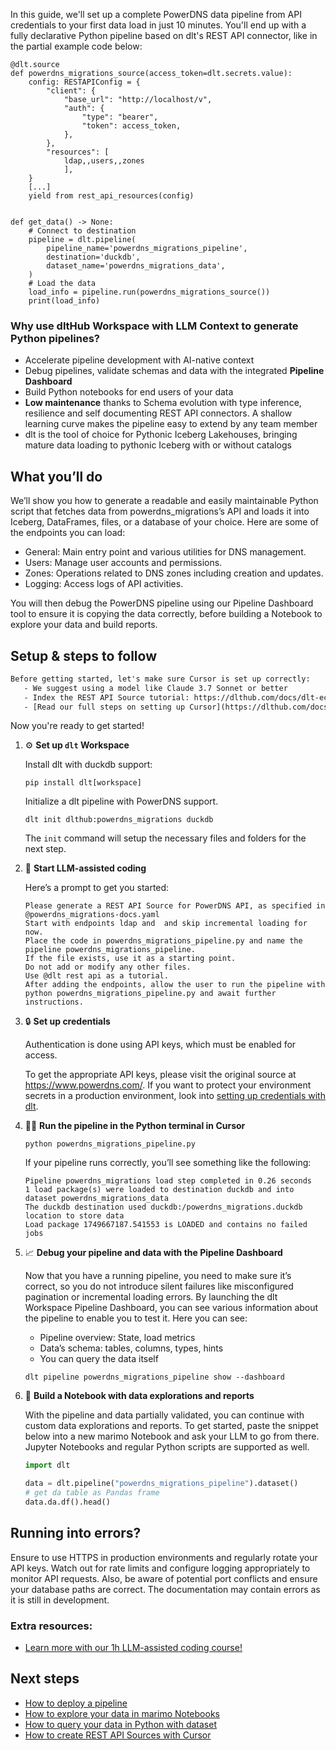 In this guide, we'll set up a complete PowerDNS data pipeline from API credentials to your first data load in just 10 minutes. You'll end up with a fully declarative Python pipeline based on dlt's REST API connector, like in the partial example code below:

```python-outcome
@dlt.source
def powerdns_migrations_source(access_token=dlt.secrets.value):
    config: RESTAPIConfig = {
        "client": {
            "base_url": "http://localhost/v",
            "auth": {
                "type": "bearer",
                "token": access_token,
            },
        },
        "resources": [
            ldap,,users,,zones
            ],
    }
    [...]
    yield from rest_api_resources(config)


def get_data() -> None:
    # Connect to destination
    pipeline = dlt.pipeline(
        pipeline_name='powerdns_migrations_pipeline',
        destination='duckdb',
        dataset_name='powerdns_migrations_data', 
    )
    # Load the data
    load_info = pipeline.run(powerdns_migrations_source())
    print(load_info) 
```

### Why use dltHub Workspace with LLM Context to generate Python pipelines?

- Accelerate pipeline development with AI-native context
- Debug pipelines, validate schemas and data with the integrated **Pipeline Dashboard**
- Build Python notebooks for end users of your data
- **Low maintenance** thanks to Schema evolution with type inference, resilience and self documenting REST API connectors. A shallow learning curve makes the pipeline easy to extend by any team member
- dlt is the tool of choice for Pythonic Iceberg Lakehouses, bringing mature data loading to pythonic Iceberg with or without catalogs

## What you’ll do

We’ll show you how to generate a readable and easily maintainable Python script that fetches data from powerdns_migrations’s API and loads it into Iceberg, DataFrames, files, or a database of your choice. Here are some of the endpoints you can load:

- General: Main entry point and various utilities for DNS management.
- Users: Manage user accounts and permissions.
- Zones: Operations related to DNS zones including creation and updates.
- Logging: Access logs of API activities.

You will then debug the PowerDNS pipeline using our Pipeline Dashboard tool to ensure it is copying the data correctly, before building a Notebook to explore your data and build reports.

## Setup & steps to follow

```default
Before getting started, let's make sure Cursor is set up correctly:
   - We suggest using a model like Claude 3.7 Sonnet or better
   - Index the REST API Source tutorial: https://dlthub.com/docs/dlt-ecosystem/verified-sources/rest_api/ and add it to context as **@dlt rest api**
   - [Read our full steps on setting up Cursor](https://dlthub.com/docs/dlt-ecosystem/llm-tooling/cursor-restapi#23-configuring-cursor-with-documentation)
```

Now you're ready to get started!

1. ⚙️ **Set up `dlt` Workspace**
    
    Install dlt with duckdb support:
    ```shell
    pip install dlt[workspace]
    ```

    Initialize a dlt pipeline with PowerDNS support.
    ```shell
    dlt init dlthub:powerdns_migrations duckdb
    ```

    The `init` command will setup the necessary files and folders for the next step.
    
2. 🤠 **Start LLM-assisted coding**
    
    Here’s a prompt to get you started:
    
    ```prompt
    Please generate a REST API Source for PowerDNS API, as specified in @powerdns_migrations-docs.yaml 
    Start with endpoints ldap and  and skip incremental loading for now. 
    Place the code in powerdns_migrations_pipeline.py and name the pipeline powerdns_migrations_pipeline. 
    If the file exists, use it as a starting point. 
    Do not add or modify any other files. 
    Use @dlt rest api as a tutorial. 
    After adding the endpoints, allow the user to run the pipeline with python powerdns_migrations_pipeline.py and await further instructions.
    ```

    
3. 🔒 **Set up credentials** 
    
    Authentication is done using API keys, which must be enabled for access.
    
    To get the appropriate API keys, please visit the original source at https://www.powerdns.com/.
    If you want to protect your environment secrets in a production environment, look into [setting up credentials with dlt](https://dlthub.com/docs/walkthroughs/add_credentials).
    
4. 🏃‍♀️ **Run the pipeline in the Python terminal in Cursor**
    
    ```shell
    python powerdns_migrations_pipeline.py
    ```
    
    If your pipeline runs correctly, you’ll see something like the following:
    
    ```shell
    Pipeline powerdns_migrations load step completed in 0.26 seconds
    1 load package(s) were loaded to destination duckdb and into dataset powerdns_migrations_data
    The duckdb destination used duckdb:/powerdns_migrations.duckdb location to store data
    Load package 1749667187.541553 is LOADED and contains no failed jobs
    ```
    
5. 📈 **Debug your pipeline and data with the Pipeline Dashboard**

    Now that you have a running pipeline, you need to make sure it’s correct, so you do not introduce silent failures like misconfigured pagination or incremental loading errors. By launching the dlt Workspace Pipeline Dashboard, you can see various information about the pipeline to enable you to test it. Here you can see:
    - Pipeline overview: State, load metrics
    - Data’s schema: tables, columns, types, hints
    - You can query the data itself
    
    ```shell
    dlt pipeline powerdns_migrations_pipeline show --dashboard
    ```
    
6. 🐍 **Build a Notebook with data explorations and reports**

    With the pipeline and data partially validated, you can continue with custom data explorations and reports. To get started, paste the snippet below into a new marimo Notebook and ask your LLM to go from there. Jupyter Notebooks and regular Python scripts are supported as well.

    
    ```python
    import dlt

   data = dlt.pipeline("powerdns_migrations_pipeline").dataset()
   # get da table as Pandas frame
   data.da.df().head()
    ```

## Running into errors?

Ensure to use HTTPS in production environments and regularly rotate your API keys. Watch out for rate limits and configure logging appropriately to monitor API requests. Also, be aware of potential port conflicts and ensure your database paths are correct. The documentation may contain errors as it is still in development.

### Extra resources:

- [Learn more with our 1h LLM-assisted coding course!](https://www.youtube.com/watch?v=GGid70rnJuM)

## Next steps

- [How to deploy a pipeline](https://dlthub.com/docs/walkthroughs/deploy-a-pipeline)
- [How to explore your data in marimo Notebooks](https://dlthub.com/docs/general-usage/dataset-access/marimo)
- [How to query your data in Python with dataset](https://dlthub.com/docs/general-usage/dataset-access/dataset)
- [How to create REST API Sources with Cursor](https://dlthub.com/docs/dlt-ecosystem/llm-tooling/cursor-restapi)
